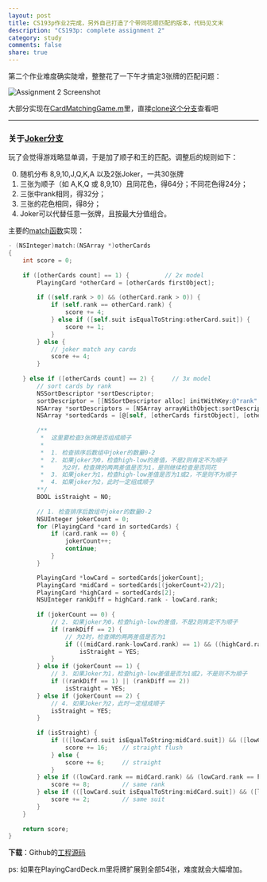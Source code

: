 ```yaml
---
layout: post
title: CS193p作业2完成，另外自己打造了个带同花顺匹配的版本，代码见文末
description: "CS193p: complete assignment 2"
category: study
comments: false
share: true
---
```


第二个作业难度确实陡增，整整花了一下午才搞定3张牌的匹配问题：

![Assignment 2 Screenshot](https://raw.github.com/upbit/CS193p_Homework/master/screenshot/screenshot2.png)

大部分实现在[CardMatchingGame.m](https://github.com/upbit/CS193p_Homework/blob/fb53c021c455cf53d85341ce61f9fb20ae3c3b7f/Matchismo/Matchismo/Model/CardMatchingGame.m)里，直接[clone这个分支](https://github.com/upbit/CS193p_Homework/tree/fb53c021c455cf53d85341ce61f9fb20ae3c3b7f)查看吧

---

### 关于[Joker分支](https://github.com/upbit/CS193p_Homework/tree/joker)

玩了会觉得游戏略显单调，于是加了顺子和王的匹配。调整后的规则如下：

0. 随机分布 8,9,10,J,Q,K,A 以及2张Joker，一共30张牌
1. 三张为顺子（如 A,K,Q 或 8,9,10）且同花色，得64分；不同花色得24分；
2. 三张中rank相同，得32分；
3. 三张的花色相同，得8分；
4. Joker可以代替任意一张牌，且按最大分值组合。

主要的[match函数](https://github.com/upbit/CS193p_Homework/blob/joker/Matchismo/Matchismo/Model/PlayingCard.m)实现：

```objective-c
- (NSInteger)match:(NSArray *)otherCards
{
    int score = 0;
    
    if ([otherCards count] == 1) {          // 2x model
        PlayingCard *otherCard = [otherCards firstObject];
        
        if ((self.rank > 0) && (otherCard.rank > 0)) {
            if (self.rank == otherCard.rank) {
                score += 4;
            } else if ([self.suit isEqualToString:otherCard.suit]) {
                score += 1;
            }
        } else {
            // joker match any cards
            score += 4;
        }
        
    } else if ([otherCards count] == 2) {     // 3x model
        // sort cards by rank
        NSSortDescriptor *sortDescriptor;
        sortDescriptor = [[NSSortDescriptor alloc] initWithKey:@"rank" ascending:YES];
        NSArray *sortDescriptors = [NSArray arrayWithObject:sortDescriptor];
        NSArray *sortedCards = [@[self, [otherCards firstObject], [otherCards lastObject]] sortedArrayUsingDescriptors:sortDescriptors];
    
        /**
         *  这里要检查3张牌是否组成顺子
         *
         *  1. 检查排序后数组中joker的数量0-2
         *  2. 如果joker为0，检查high-low的差值，不是2则肯定不为顺子
         *     为2时，检查牌的两两差值是否为1，是则继续检查是否同花
         *  3. 如果joker为1，检查high-low差值是否为1或2，不是则不为顺子
         *  4. 如果joker为2，此时一定组成顺子
        **/
        BOOL isStraight = NO;
        
        // 1. 检查排序后数组中joker的数量0-2
        NSUInteger jokerCount = 0;
        for (PlayingCard *card in sortedCards) {
            if (card.rank == 0) {
                jokerCount++;
                continue;
            }
        }

        PlayingCard *lowCard = sortedCards[jokerCount];
        PlayingCard *midCard = sortedCards[(jokerCount+2)/2];
        PlayingCard *highCard = sortedCards[2];
        NSUInteger rankDiff = highCard.rank - lowCard.rank;
        
        if (jokerCount == 0) {
            // 2. 如果joker为0，检查high-low的差值，不是2则肯定不为顺子
            if (rankDiff == 2) {
                // 为2时，检查牌的两两差值是否为1
                if (((midCard.rank-lowCard.rank) == 1) && ((highCard.rank-midCard.rank) == 1))
                    isStraight = YES;
            }
        } else if (jokerCount == 1) {
            // 3. 如果Joker为1，检查high-low差值是否为1或2，不是则不为顺子
            if ((rankDiff == 1) || (rankDiff == 2))
                isStraight = YES;
        } else if (jokerCount == 2) {
            // 4. 如果Joker为2，此时一定组成顺子
            isStraight = YES;
        }
        
        if (isStraight) {
            if (([lowCard.suit isEqualToString:midCard.suit]) && ([lowCard.suit isEqualToString:highCard.suit])) {
                score += 16;    // straight flush
            } else {
                score += 6;     // straight
            }
        } else if ((lowCard.rank == midCard.rank) && (lowCard.rank == highCard.rank)) {
            score += 8;         // same rank
        } else if (([lowCard.suit isEqualToString:midCard.suit]) && ([lowCard.suit isEqualToString:highCard.suit])) {
            score += 2;         // same suit
        }
    }
    
    return score;
}
```

**下载**：Github的[工程源码](https://github.com/upbit/CS193p_Homework/archive/joker.zip)

ps: 如果在PlayingCardDeck.m里将牌扩展到全部54张，难度就会大幅增加。

